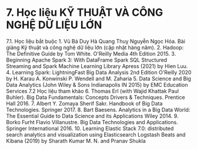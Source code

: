 # 7. Học liệu KỸ THUẬT VÀ CÔNG NGHỆ DỮ LIỆU LỚN
7.1. Học liệu bắt buộc 1. Vũ Bá Duy Hà Quang Thuỵ Nguyễn Ngọc Hóa. Bài giảng Kỹ thuật và công nghệ dữ liệu lớn (cập nhật hàng năm). 2. Hadoop: The Definitive Guide by Tom White. O\'Reilly Media 4th Edition 2015. 3. Beginning Apache Spark 3: With DataFrame Spark SQL Structured Streaming and Spark Machine Learning Library Apress (2021) by Hien Luu. 4. Learning Spark: LightningFast Big Data Analysis 2nd Edition O'Reilly 2020 by H. Karau A. Konwinski P. Wendell and M. Zaharia 5. Data Science and Big Data Analytics (John Wiley & Sons Indianapolis IN 2015) by EMC Education Services 7.2 Học liệu tham khảo 6. Thomas Erl (with Wajid Khattak Paul Buhler). Big Data Fundamentals: Concepts Drivers & Techniques. Prentice Hall 2016. 7. Albert Y. Zomaya Sherif Sakr. Handbook of Big Data Technologies. Springer 2017. 8. Bart Baesens. Analytics in a Big Data World: The Essential Guide to Data Science and its Applications Wiley 2014. 9. Borko Furht Flavio Villanustre. Big Data Technologies and Applications. Springer International 2016. 10. Learning Elastic Stack 7.0: distributed search analytics and visualization using Elasticsearch Logstash Beats and Kibana (2019) by Sharath Kumar M. N. and Pranav Shukla
